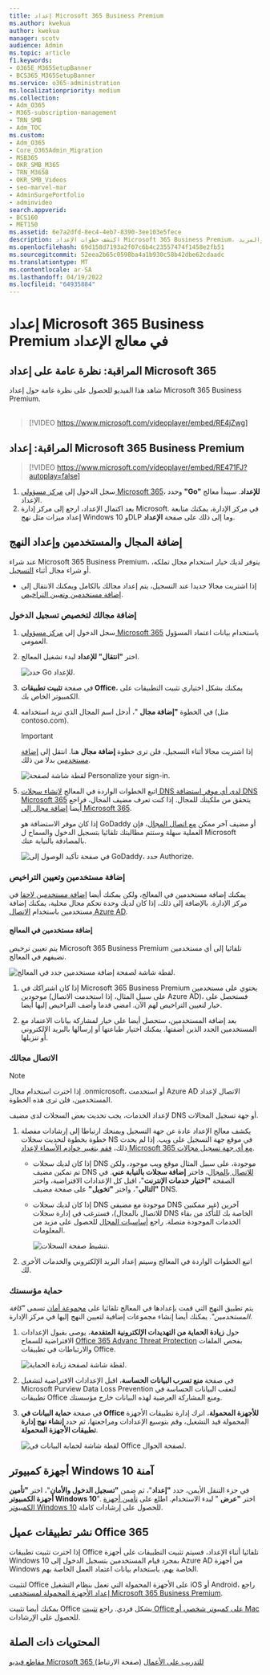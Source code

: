 ```yaml
---
title: إعداد Microsoft 365 Business Premium
ms.author: kwekua
author: kwekua
manager: scotv
audience: Admin
ms.topic: article
f1.keywords:
- O365E_M365SetupBanner
- BCS365_M365SetupBanner
ms.service: o365-administration
ms.localizationpriority: medium
ms.collection:
- Adm_O365
- M365-subscription-management
- TRN_SMB
- Adm_TOC
ms.custom:
- Adm_O365
- Core_O365Admin_Migration
- MSB365
- OKR_SMB_M365
- TRN_M365B
- OKR_SMB_Videos
- seo-marvel-mar
- AdminSurgePortfolio
- adminvideo
search.appverid:
- BCS160
- MET150
ms.assetid: 6e7a2dfd-8ec4-4eb7-8390-3ee103e5fece
description: اكتشف خطوات الإعداد Microsoft 365 Business Premium، بما في ذلك إضافة مجال ومستخدمين وإعداد نهج الأمان والمزيد.
ms.openlocfilehash: 69d158d7193a2f07c6b4c23557474f1458e2fb51
ms.sourcegitcommit: 52eea2b65c0598ba4a1b930c58b42dbe62cdaadc
ms.translationtype: MT
ms.contentlocale: ar-SA
ms.lasthandoff: 04/19/2022
ms.locfileid: "64935884"
---
```

# <a name="set-up-microsoft-365-business-premium-in-the-setup-wizard"></a>إعداد Microsoft 365 Business Premium في معالج الإعداد

## <a name="watch-overview-of-microsoft-365-setup"></a>المراقبة: نظرة عامة على إعداد Microsoft 365

شاهد هذا الفيديو للحصول على نظرة عامة حول إعداد Microsoft 365 Business Premium.<br><br>

> [!VIDEO https://www.microsoft.com/videoplayer/embed/RE4jZwg] 

## <a name="watch-set-up-microsoft-365-business-premium"></a>المراقبة: إعداد Microsoft 365 Business Premium

> [!VIDEO https://www.microsoft.com/videoplayer/embed/RE471FJ?autoplay=false]

1. سجل الدخول إلى <a href="https://go.microsoft.com/fwlink/p/?linkid=2024339" target="_blank">مركز مسؤولي Microsoft 365</a>، وحدد **"Go" للإعداد**. سيبدأ معالج الإعداد.
1. بعد اكتمال الإعداد، ارجع إلى مركز إدارة Microsoft. في مركز الإدارة، يمكنك متابعة إعداد ميزات مثل نهج Windows 10 وDLP وما إلى ذلك على صفحة **الإعداد**.

## <a name="add-your-domain-users-and-set-up-policies"></a>إضافة المجال والمستخدمين وإعداد النهج

عند شراء Microsoft 365 Business Premium، يتوفر لديك خيار استخدام مجال تملكه، أو شراء مجال أثناء [التسجيل](../admin-overview/sign-up-for-office-365.md).

- إذا اشتريت مجالا جديدا عند التسجيل، يتم إعداد مجالك بالكامل ويمكنك الانتقال إلى [إضافة مستخدمين وتعيين التراخيص](#add-users-and-assign-licenses).

### <a name="add-your-domain-to-personalize-sign-in"></a>إضافة مجالك لتخصيص تسجيل الدخول

1. سجل الدخول إلى [مركز مسؤولي Microsoft 365](https://admin.microsoft.com) باستخدام بيانات اعتماد المسؤول العمومي. 

2. اختر **"انتقال" للإعداد** لبدء تشغيل المعالج.

    ![حدد Go للإعداد.](../../media/gotosetupinadmincenter.png)

3. في صفحة **تثبيت تطبيقات Office**، يمكنك بشكل اختياري تثبيت التطبيقات على الكمبيوتر الخاص بك.
    
4. في الخطوة **"إضافة مجال** "، أدخل اسم المجال الذي تريد استخدامه (مثل contoso.com).

    > [!IMPORTANT]
    > إذا اشتريت مجالا أثناء التسجيل، فلن ترى خطوة **إضافة مجال** هنا. انتقل إلى [إضافة مستخدمين](#add-users-and-assign-licenses) بدلا من ذلك.

    ![لقطة شاشة لصفحة Personalize your sign-in.](../../media/adddomain.png)

    
4. اتبع الخطوات الواردة في المعالج [لإنشاء سجلات DNS لدى أي موفر استضافة DNS Microsoft 365](/office365/admin/get-help-with-domains/create-dns-records-at-any-dns-hosting-provider) يتحقق من ملكيتك للمجال. إذا كنت تعرف مضيف المجال، فراجع أيضا [إضافة مجال إلى Microsoft 365](/microsoft-365/admin/setup/add-domain).

    إذا كان موفر الاستضافة هو GoDaddy أو مضيف آخر ممكن [مع اتصال المجال](/office365/admin/get-help-with-domains/domain-connect)، فإن العملية سهلة وستتم مطالبتك تلقائيا بتسجيل الدخول والسماح ل Microsoft بالمصادقة بالنيابة عنك.

    ![في صفحة تأكيد الوصول إلى GoDaddy، حدد Authorize.](../../media/godaddyauth.png)

### <a name="add-users-and-assign-licenses"></a>إضافة مستخدمين وتعيين التراخيص

يمكنك إضافة مستخدمين في المعالج، ولكن يمكنك أيضا [إضافة مستخدمين لاحقا](../add-users/add-users.md) في مركز الإدارة. بالإضافة إلى ذلك، إذا كان لديك وحدة تحكم مجال محلية، يمكنك إضافة مستخدمين باستخدام [الاتصال Azure AD](/azure/active-directory/hybrid/how-to-connect-install-express).

#### <a name="add-users-in-the-wizard"></a>إضافة مستخدمين في المعالج

يتم تعيين ترخيص Microsoft 365 Business Premium تلقائيا إلى أي مستخدمين تضيفهم في المعالج.

![لقطة شاشة لصفحة إضافة مستخدمين جدد في المعالج.](../../media/addnewuserspage.png)

1. إذا كان اشتراكك في Microsoft 365 Business Premium يحتوي على مستخدمين موجودين (على سبيل المثال، إذا استخدمت الاتصال Azure AD)، فستحصل على خيار لتعيين التراخيص لهم الآن. امضي قدما وأضف التراخيص إليها أيضا.

2. بعد إضافة المستخدمين، ستحصل أيضا على خيار لمشاركة بيانات الاعتماد مع المستخدمين الجدد الذين أضفتها. يمكنك اختيار طباعتها أو إرسالها بالبريد الإلكتروني أو تنزيلها.

### <a name="connect-your-domain"></a>الاتصال مجالك

> [!NOTE]
> إذا اخترت استخدام مجال .onmicrosoft، أو استخدمت Azure AD الاتصال لإعداد المستخدمين، فلن ترى هذه الخطوة.
  
لإعداد الخدمات، يجب تحديث بعض السجلات لدى مضيف DNS أو جهة تسجيل المجالات.
  
1. يكشف معالج الإعداد عادة عن جهة التسجيل ويمنحك ارتباطا إلى إرشادات مفصلة خطوة بخطوة لتحديث سجلات NS في موقع جهة التسجيل على ويب. إذا لم يحدث ذلك، [فقم بتغيير خوادم الأسماء لإعداد Microsoft 365 مع أي جهة تسجيل مجالات](../get-help-with-domains/change-nameservers-at-any-domain-registrar.md). 

    - إذا كان لديك سجلات DNS موجودة، على سبيل المثال موقع ويب موجود، ولكن تم تمكين مضيف DNS [للاتصال بالمجال](/office365/admin/get-help-with-domains/domain-connect)، فاختر **إضافة سجلات بالنيابة عني**. في الصفحة **"اختيار خدمات الإنترنت**"، اقبل كل الإعدادات الافتراضية، واختر **"التالي**"، واختر **"تخويل"** على صفحة مضيف DNS.
    - إذا كان لديك سجلات DNS موجودة مع مضيفي DNS آخرين (غير ممكنين للاتصال بالمجال)، فسترغب في إدارة سجلات DNS الخاصة بك للتأكد من بقاء الخدمات الموجودة متصلة. راجع [أساسيات المجال](/office365/admin/get-help-with-domains/dns-basics) للحصول على مزيد من المعلومات.

        ![تنشيط صفحة السجلات.](../../media/activaterecords.png)

2. اتبع الخطوات الواردة في المعالج وسيتم إعداد البريد الإلكتروني والخدمات الأخرى لك.

### <a name="protect-your-organization"></a>حماية مؤسستك 

يتم تطبيق النهج التي قمت بإعدادها في المعالج تلقائيا على [مجموعة أمان](/office365/admin/create-groups/compare-groups#security-groups) تسمى *"كافة المستخدمين*". يمكنك أيضا إنشاء مجموعات إضافية لتعيين النهج إليها في مركز الإدارة.

1. حول **زيادة الحماية من التهديدات الإلكترونية المتقدمة**، يوصى بقبول الإعدادات الافتراضية للسماح [Office 365 Advanc Threat Protection](../../security/office-365-security/defender-for-office-365.md) بفحص الملفات والارتباطات في تطبيقات Office.

    ![لقطة شاشة لصفحة زيادة الحماية.](../../media/increasetreatprotection.png)


2. في صفحة **منع تسرب البيانات الحساسة**، اقبل الإعدادات الافتراضية لتشغيل Microsoft Purview Data Loss Prevention لتعقب البيانات الحساسة في تطبيقات Office ومنع المشاركة العرضية لهذه البيانات خارج مؤسستك.

3. في صفحة **حماية البيانات في Office للأجهزة المحمولة**، اترك إدارة تطبيقات الأجهزة المحمولة قيد التشغيل، وقم بتوسيع الإعدادات ومراجعتها، ثم حدد **إنشاء نهج إدارة تطبيقات الأجهزة المحمولة**.

    ![لقطة شاشة لحماية البيانات في Office لصفحة الجوال.](../../media/protectdatainmobile.png)


## <a name="secure-windows-10-pcs"></a>أجهزة كمبيوتر Windows 10 آمنة

في جزء التنقل الأيمن، حدد **"إعداد**"، ثم ضمن **"تسجيل الدخول والأمان**"، اختر **"تأمين أجهزة الكمبيوتر Windows 10**". اختر **"عرض** " لبدء الاستخدام. اطلع على [تأمين أجهزة الكمبيوتر Windows 10](secure-win-10-pcs.md) للحصول على إرشادات كاملة.

## <a name="deploy-office-365-client-apps"></a>نشر تطبيقات عميل Office 365

إذا اخترت تثبيت تطبيقات Office تلقائيا أثناء الإعداد، فسيتم تثبيت التطبيقات على أجهزة Windows 10 بمجرد قيام المستخدمين بتسجيل الدخول إلى Azure AD من أجهزة Windows الخاصة بهم، باستخدام بيانات اعتماد العمل الخاصة بهم.

لتثبيت Office على الأجهزة المحمولة التي تعمل بنظام التشغيل iOS أو Android، راجع [إعداد الأجهزة المحمولة لمستخدمي Microsoft 365 Business Premium](set-up-mobile-devices.md).

يمكنك أيضا تثبيت Office بشكل فردي. راجع [تثبيت Office على كمبيوتر شخصي أو Mac](https://support.microsoft.com/office/4414eaaf-0478-48be-9c42-23adc4716658) للحصول على الإرشادات.

## <a name="related-content"></a>المحتويات ذات الصلة

[مقاطع فيديو Microsoft 365 للتدريب على الأعمال](../../business-video/index.yml) (صفحة الارتباط)
